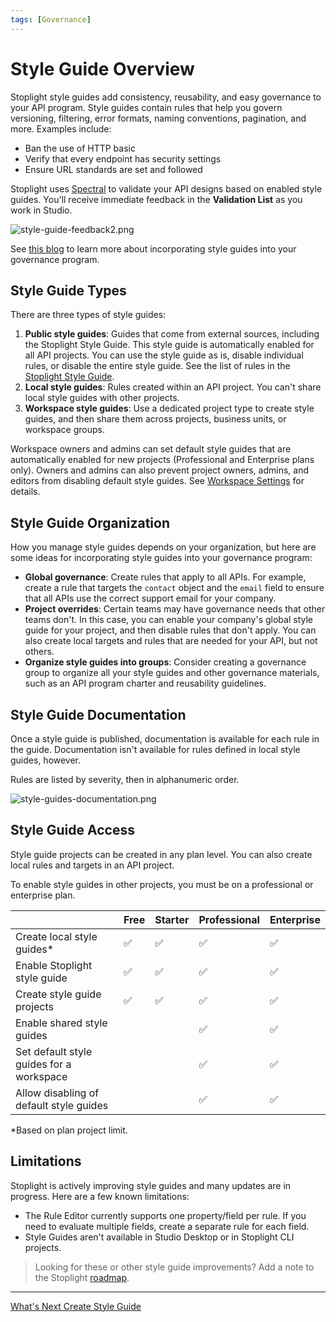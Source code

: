```yaml
---
tags: [Governance]
---
```


# Style Guide Overview

Stoplight style guides add consistency, reusability, and easy governance to your API program. Style guides contain rules that help you govern versioning, filtering, error formats, naming conventions, pagination, and more. Examples include:

- Ban the use of HTTP basic
- Verify that every endpoint has security settings
- Ensure URL standards are set and followed

Stoplight uses [Spectral](https://meta.stoplight.io/docs/spectral/ZG9jOjYx-overview) to validate your API designs based on enabled style guides. You'll receive immediate feedback in the **Validation List** as you work in Studio.

![style-guide-feedback2.png](https://meta.stoplight.io/api/v1/projects/cHJqOjI/images/GqiaANFtj80)

See [this blog](https://blog.stoplight.io/explore-these-top-api-style-guide-resources) to learn more about incorporating style guides into your governance program.

## Style Guide Types

There are three types of style guides:

1. **Public style guides**: Guides that come from external sources, including the Stoplight Style Guide. This style guide is automatically enabled for all API projects. You can use the style guide as is, disable individual rules, or disable the entire style guide. See the list of rules in the [Stoplight Style Guide](https://apistylebook.stoplight.io/docs/stoplight-style-guide).
2. **Local style guides**: Rules created within an API project. You can't share local style guides with other projects.
3. **Workspace style guides**: Use a dedicated project type to create style guides, and then share them across projects, business units, or workspace groups.

Workspace owners and admins can set default style guides that are automatically enabled for new projects (Professional and Enterprise plans only). Owners and admins can also prevent project owners, admins, and editors from disabling default style guides. See [Workspace Settings](../2.-workspaces/workspace-governance.md) for details.

## Style Guide Organization

How you manage style guides depends on your organization, but here are some ideas for incorporating style guides into your governance program:

- **Global governance**: Create rules that apply to all APIs. For example, create a rule that targets the `contact` object and the `email` field to ensure that all APIs use the correct support email for your company.
- **Project overrides**: Certain teams may have governance needs that other teams don't. In this case, you can enable your company's global style guide for your project, and then disable rules that don't apply. You can also create local targets and rules that are needed for your API, but not others.
- **Organize style guides into groups**: Consider creating a governance group to organize all your style guides and other governance materials, such as an API program charter and reusability guidelines. 

## Style Guide Documentation

Once a style guide is published, documentation is available for each rule in the guide. Documentation isn't available for rules defined in local style guides, however.

Rules are listed by severity, then in alphanumeric order.

![style-guides-documentation.png](https://stoplight.io/api/v1/projects/cHJqOjI/images/tvblLpW4NyQ)

## Style Guide Access

Style guide projects can be created in any plan level. You can also create local rules and targets in an API project.

To enable style guides in other projects, you must be on a professional or enterprise plan. 

|                                 | Free | Starter | Professional | Enterprise |
|---------------------------------|--------|--------|-------|-------|
| Create local style guides*      | ✅    | ✅     | ✅     | ✅     |
| Enable Stoplight style guide    | ✅    | ✅     | ✅     | ✅     |
| Create style guide projects     | ✅    | ✅     | ✅     | ✅     |
| Enable shared style guides      |        |        | ✅     | ✅     |
| Set default style guides for a workspace |      | | ✅     | ✅     |
| Allow disabling of default style guides |       | | ✅     | ✅     |

*Based on plan project limit.

## Limitations

Stoplight is actively improving style guides and many updates are in progress. Here are a few known limitations:

- The Rule Editor currently supports one property/field per rule. If you need to evaluate multiple fields, create a separate rule for each field. 
- Style Guides aren't available in Studio Desktop or in Stoplight CLI projects.

> Looking for these or other style guide improvements? Add a note to the Stoplight [roadmap](https://roadmap.stoplight.io/).

---

[What's Next Create Style Guide](a1.create-style-guide.md)